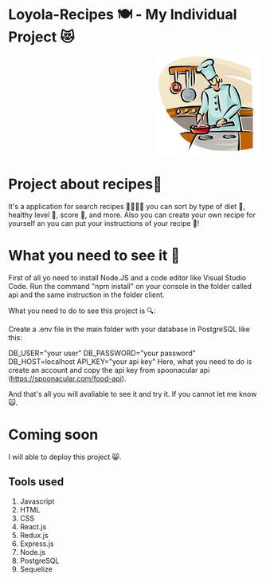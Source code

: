 
# Loyola-Recipes 🍽 - My Individual Project 😻

<p align="right">
  <img height="200" src="./cooking.png" />
</p>

# Project about recipes🥓
It's a application for search recipes 🥧🎂🍔🥓 you can sort by type of diet 🎯, healthy level 🥬, score 🎱, and more. Also you can create your own recipe for yourself an you can put your instructions of your recipe 🥂!

# What you need to see it 🍭
First of all yo need to install Node.JS and a code editor like Visual Studio Code. Run the command "npm install" on your console in the folder called api and the same instruction in the folder client.

What you need to do to see this project is 🔍:

Create a .env file in the main folder with your database in PostgreSQL like this:

DB_USER="your user"
DB_PASSWORD="your password"
DB_HOST=localhost
API_KEY="your api key" Here, what you need to do is create an account and  copy the api key from spoonacular api (https://spoonacular.com/food-api).

And that's all you will avaliable to see it and try it. If you cannot let me know 🙀. 

# Coming soon
I will able to deploy this project 😸.

## Tools used
1) Javascript
2) HTML
3) CSS
4) React.js
5) Redux.js
6) Express.js
7) Node.js
8) PostgreSQL
9) Sequelize
